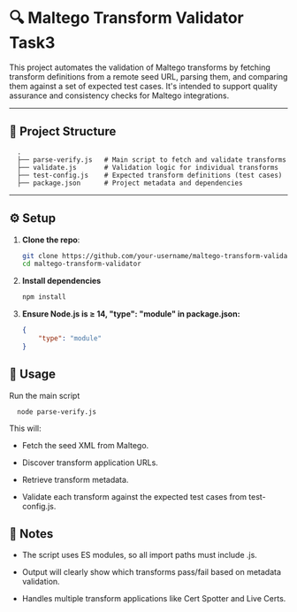 # 🔍 Maltego Transform Validator Task3

This project automates the validation of Maltego transforms by fetching transform definitions from a remote seed URL, parsing them, and comparing them against a set of expected test cases. It's intended to support quality assurance and consistency checks for Maltego integrations.

---

## 📁 Project Structure
      .
      ├── parse-verify.js   # Main script to fetch and validate transforms
      ├── validate.js       # Validation logic for individual transforms
      ├── test-config.js    # Expected transform definitions (test cases)
      ├── package.json      # Project metadata and dependencies

---

## ⚙️ Setup

1. **Clone the repo**:

   ```bash
   git clone https://github.com/your-username/maltego-transform-validator.git
   cd maltego-transform-validator
2. **Install dependencies**
    ```bash
    npm install
3. **Ensure Node.js is ≥ 14, "type": "module" in package.json:**
    ```JSON
    {
        "type": "module"
    }

## 🚀 Usage
Run the main script

      node parse-verify.js

 This will:

* Fetch the seed XML from Maltego.

* Discover transform application URLs.

* Retrieve transform metadata.

* Validate each transform against the expected test cases from test-config.js.

## 📌 Notes
* The script uses ES modules, so all import paths must include .js.

* Output will clearly show which transforms pass/fail based on metadata validation.

* Handles multiple transform applications like Cert Spotter and Live Certs.
